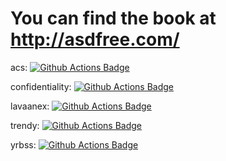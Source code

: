 # You can find the book at http://asdfree.com/
acs: <a href="https://github.com/asdfree/acs/actions"><img src="https://github.com/asdfree/acs/actions/workflows/r.yml/badge.svg" alt="Github Actions Badge"></a>

confidentiality:  <a href="https://github.com/asdfree/confidentiality/actions"><img src="https://github.com/asdfree/confidentiality/actions/workflows/r.yml/badge.svg" alt="Github Actions Badge"></a>

lavaanex:  <a href="https://github.com/asdfree/lavaanex/actions"><img src="https://github.com/asdfree/lavaanex/actions/workflows/r.yml/badge.svg" alt="Github Actions Badge"></a>

trendy:  <a href="https://github.com/asdfree/trendy/actions"><img src="https://github.com/asdfree/trendy/actions/workflows/r.yml/badge.svg" alt="Github Actions Badge"></a>

yrbss: <a href="https://github.com/asdfree/yrbss/actions"><img src="https://github.com/asdfree/yrbss/actions/workflows/r.yml/badge.svg" alt="Github Actions Badge"></a>


